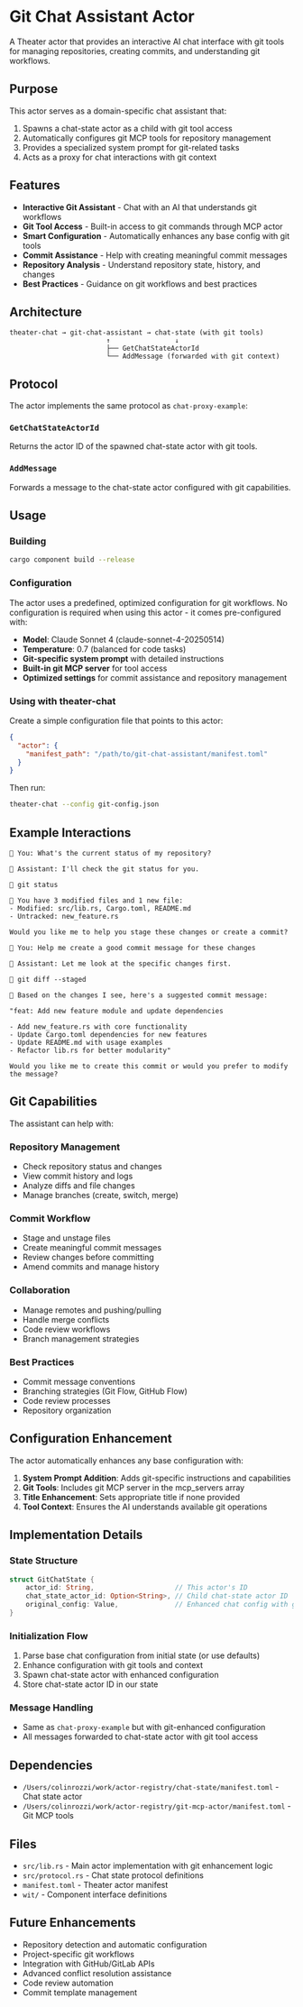 # Git Chat Assistant Actor

A Theater actor that provides an interactive AI chat interface with git tools for managing repositories, creating commits, and understanding git workflows.

## Purpose

This actor serves as a domain-specific chat assistant that:
1. Spawns a chat-state actor as a child with git tool access
2. Automatically configures git MCP tools for repository management
3. Provides a specialized system prompt for git-related tasks
4. Acts as a proxy for chat interactions with git context

## Features

- **Interactive Git Assistant** - Chat with an AI that understands git workflows
- **Git Tool Access** - Built-in access to git commands through MCP actor
- **Smart Configuration** - Automatically enhances any base config with git tools
- **Commit Assistance** - Help with creating meaningful commit messages
- **Repository Analysis** - Understand repository state, history, and changes
- **Best Practices** - Guidance on git workflows and best practices

## Architecture

```
theater-chat → git-chat-assistant → chat-state (with git tools)
                        ↑                ↓
                        ├── GetChatStateActorId
                        └── AddMessage (forwarded with git context)
```

## Protocol

The actor implements the same protocol as `chat-proxy-example`:

### `GetChatStateActorId`
Returns the actor ID of the spawned chat-state actor with git tools.

### `AddMessage`
Forwards a message to the chat-state actor configured with git capabilities.

## Usage

### Building

```bash
cargo component build --release
```

### Configuration

The actor uses a predefined, optimized configuration for git workflows. No configuration is required when using this actor - it comes pre-configured with:

- **Model**: Claude Sonnet 4 (claude-sonnet-4-20250514)
- **Temperature**: 0.7 (balanced for code tasks)
- **Git-specific system prompt** with detailed instructions
- **Built-in git MCP server** for tool access
- **Optimized settings** for commit assistance and repository management

### Using with theater-chat

Create a simple configuration file that points to this actor:

```json
{
  "actor": {
    "manifest_path": "/path/to/git-chat-assistant/manifest.toml"
  }
}
```

Then run:
```bash
theater-chat --config git-config.json
```

## Example Interactions

```
👤 You: What's the current status of my repository?

🤖 Assistant: I'll check the git status for you.

🔧 git status

💬 You have 3 modified files and 1 new file:
- Modified: src/lib.rs, Cargo.toml, README.md  
- Untracked: new_feature.rs

Would you like me to help you stage these changes or create a commit?

👤 You: Help me create a good commit message for these changes

🤖 Assistant: Let me look at the specific changes first.

🔧 git diff --staged

💬 Based on the changes I see, here's a suggested commit message:

"feat: Add new feature module and update dependencies

- Add new_feature.rs with core functionality
- Update Cargo.toml dependencies for new features
- Update README.md with usage examples
- Refactor lib.rs for better modularity"

Would you like me to create this commit or would you prefer to modify the message?
```

## Git Capabilities

The assistant can help with:

### Repository Management
- Check repository status and changes
- View commit history and logs
- Analyze diffs and file changes
- Manage branches (create, switch, merge)

### Commit Workflow
- Stage and unstage files
- Create meaningful commit messages
- Review changes before committing
- Amend commits and manage history

### Collaboration
- Manage remotes and pushing/pulling
- Handle merge conflicts
- Code review workflows
- Branch management strategies

### Best Practices
- Commit message conventions
- Branching strategies (Git Flow, GitHub Flow)
- Code review processes
- Repository organization

## Configuration Enhancement

The actor automatically enhances any base configuration with:

1. **System Prompt Addition**: Adds git-specific instructions and capabilities
2. **Git Tools**: Includes git MCP server in the mcp_servers array
3. **Title Enhancement**: Sets appropriate title if none provided
4. **Tool Context**: Ensures the AI understands available git operations

## Implementation Details

### State Structure
```rust
struct GitChatState {
    actor_id: String,                    // This actor's ID
    chat_state_actor_id: Option<String>, // Child chat-state actor ID  
    original_config: Value,              // Enhanced chat config with git tools
}
```

### Initialization Flow
1. Parse base chat configuration from initial state (or use defaults)
2. Enhance configuration with git tools and context
3. Spawn chat-state actor with enhanced configuration
4. Store chat-state actor ID in our state

### Message Handling
- Same as `chat-proxy-example` but with git-enhanced configuration
- All messages forwarded to chat-state actor with git tool access

## Dependencies

- `/Users/colinrozzi/work/actor-registry/chat-state/manifest.toml` - Chat state actor
- `/Users/colinrozzi/work/actor-registry/git-mcp-actor/manifest.toml` - Git MCP tools

## Files

- `src/lib.rs` - Main actor implementation with git enhancement logic
- `src/protocol.rs` - Chat state protocol definitions
- `manifest.toml` - Theater actor manifest
- `wit/` - Component interface definitions

## Future Enhancements

- Repository detection and automatic configuration
- Project-specific git workflows
- Integration with GitHub/GitLab APIs
- Advanced conflict resolution assistance
- Code review automation
- Commit template management
